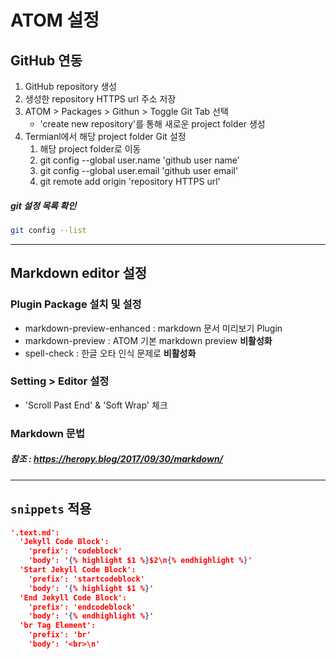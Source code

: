 # ATOM 설정
## GitHub 연동
1. GitHub repository 생성
1. 생성한 repository HTTPS url 주소 저장
1. ATOM > Packages > Githun > Toggle Git Tab 선택
    - 'create new repository'를 통해 새로운 project folder 생성
1. Termianl에서 해당 project folder Git 설정
    1. 해당 project folder로 이동
    1. git config --global user.name 'github user name'
    1. git config --global user.email 'github user email'
    1. git remote add origin 'repository HTTPS url'
##### git 설정 목록 확인
```bash
git config --list
```
---
## Markdown editor 설정
### Plugin Package 설치 및 설정
- markdown-preview-enhanced : markdown 문서 미리보기 Plugin
- markdown-preview : ATOM 기본 markdown preview __비활성화__
- spell-check : 한글 오타 인식 문제로 __비활성화__
### Setting > Editor 설정
- 'Scroll Past End' & 'Soft Wrap' 체크
### Markdown 문법
##### 참조 : https://heropy.blog/2017/09/30/markdown/

---

## `snippets` 적용
```json
'.text.md':
  'Jekyll Code Block':
    'prefix': 'codeblock'
    'body': '{% highlight $1 %}$2\n{% endhighlight %}'
  'Start Jekyll Code Block':
    'prefix': 'startcodeblock'
    'body': '{% highlight $1 %}'
  'End Jekyll Code Block':
    'prefix': 'endcodeblock'
    'body': '{% endhighlight %}'
  'br Tag Element':
    'prefix': 'br'
    'body': '<br>\n'
```
